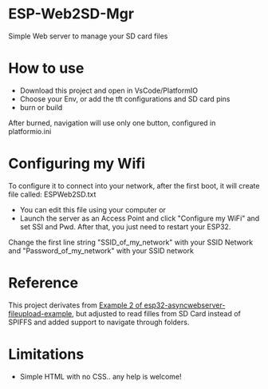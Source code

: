# ESP-Web2SD-Mgr
Simple Web server to manage your SD card files

# How to use
* Download this project and open in VsCode/PlatformIO
* Choose your Env, or add the tft configurations and SD card pins
* burn or build

After burned, navigation will use only one button, configured in platformio.ini

# Configuring my Wifi
To configure it to connect into your network, after the first boot, it will create  file called: ESPWeb2SD.txt
* You can edit this file using your computer or
* Launch the server as an Access Point and click "Configure my WiFi" and set SSI and Pwd.
After that, you just need to restart your ESP32.


Change the first line string "SSID_of_my_network" with your SSID Network and "Password_of_my_network" with your SSID  network 


# Reference
This project derivates from [Example 2 of esp32-asyncwebserver-fileupload-example](https://github.com/smford/esp32-asyncwebserver-fileupload-example), but adjusted to read filles from SD Card instead of SPIFFS and added support to navigate through folders.

# Limitations
* Simple HTML with no CSS.. any help is welcome!
  
